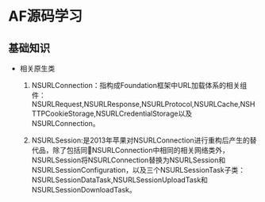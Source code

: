 # AF源码学习

## 基础知识

* 相关原生类

    1. NSURLConnection：指构成Foundation框架中URL加载体系的相关组件：NSURLRequest,NSURLResponse,NSURLProtocol,NSURLCache,NSHTTPCookieStorage,NSURLCredentialStorage以及NSURLConnection。

    1. NSURLSession:是2013年苹果对NSURLConnection进行重构后产生的替代品，除了包括同NSURLConnection中相同的相关网络类外，NSURLSession将NSURLConnection替换为NSURLSession和NSURLSessionConfiguration，以及三个NSURLSessionTask子类：NSURLSessionDataTask,NSURLSessionUploadTask和NSURLSessionDownloadTask。
